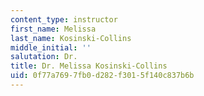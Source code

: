 ```yaml
---
content_type: instructor
first_name: Melissa
last_name: Kosinski-Collins
middle_initial: ''
salutation: Dr.
title: Dr. Melissa Kosinski-Collins
uid: 0f77a769-7fb0-d282-f301-5f140c837b6b
---
```

